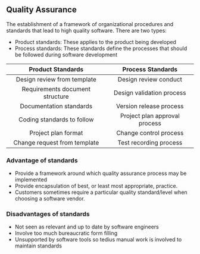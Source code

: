 ## Quality Assurance

The establishment of a framework of organizational procedures and standards that lead to high quality software.
There are two types:

- Product standards: These applies to the product being developed
- Process standards: These standards define the processes that should be followed during software development

|        Product Standards        |       Process Standards       |
| :-----------------------------: | :---------------------------: |
|   Design review from template   |     Design review conduct     |
| Requirements document structure |   Design validation process   |
|     Documentation standards     |    Version release process    |
|   Coding standards to follow    | Project plan approval process |
|       Project plan format       |    Change control process     |
|  Change request from template   |    Test recording process     |

### Advantage of standards

- Provide a framework around which quality assurance process may be implemented
- Provide encapsulation of best, or least most appropriate, practice.
- Customers sometimes require a particular quality standard/level when choosing a software vendor.

### Disadvantages of standards

- Not seen as relevant and up to date by software engineers
- Involve too much bureaucratic form filling
- Unsupported by software tools so tedius manual work is involved to maintain standards
